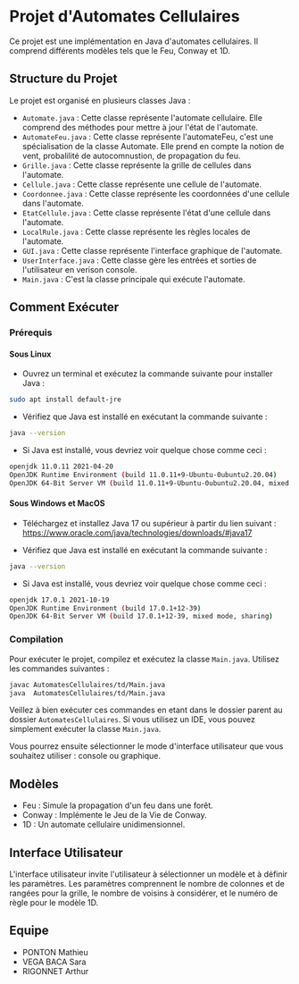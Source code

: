 # Projet d'Automates Cellulaires

Ce projet est une implémentation en Java d'automates cellulaires. Il comprend différents modèles tels que le Feu, Conway et 1D.

## Structure du Projet

Le projet est organisé en plusieurs classes Java :

- `Automate.java` : Cette classe représente l'automate cellulaire. Elle comprend des méthodes pour mettre à jour l'état de l'automate.
- `AutomateFeu.java` : Cette classe représente l'automateFeu, c'est une spécialisation de la classe Automate. Elle prend en compte la notion de vent, probalilité de autocomnustion, de propagation du feu.
- `Grille.java` : Cette classe représente la grille de cellules dans l'automate.
- `Cellule.java` : Cette classe représente une cellule de l'automate.
- `Coordonnee.java` : Cette classe représente les coordonnées d'une cellule dans l'automate.
- `EtatCellule.java` : Cette classe représente l'état d'une cellule dans l'automate.
- `LocalRule.java` : Cette classe représente les règles locales de l'automate.
- `GUI.java` : Cette classe représente l'interface graphique de l'automate.
- `UserInterface.java` : Cette classe gère les entrées et sorties de l'utilisateur en verison console.
- `Main.java` : C'est la classe principale qui exécute l'automate.

## Comment Exécuter

### Prérequis

#### Sous Linux

- Ouvrez un terminal et exécutez la commande suivante pour installer Java :

```bash
sudo apt install default-jre
```

- Vérifiez que Java est installé en exécutant la commande suivante :

```bash
java --version
```

- Si Java est installé, vous devriez voir quelque chose comme ceci :

```bash
openjdk 11.0.11 2021-04-20
OpenJDK Runtime Environment (build 11.0.11+9-Ubuntu-0ubuntu2.20.04)
OpenJDK 64-Bit Server VM (build 11.0.11+9-Ubuntu-0ubuntu2.20.04, mixed mode, sharing)
```

#### Sous Windows et MacOS

- Téléchargez et installez Java 17 ou supérieur à partir du lien suivant : https://www.oracle.com/java/technologies/downloads/#java17

- Vérifiez que Java est installé en exécutant la commande suivante :

```bash
java --version
```

- Si Java est installé, vous devriez voir quelque chose comme ceci :

```bash
openjdk 17.0.1 2021-10-19
OpenJDK Runtime Environment (build 17.0.1+12-39)
OpenJDK 64-Bit Server VM (build 17.0.1+12-39, mixed mode, sharing)
```

### Compilation

Pour exécuter le projet, compilez et exécutez la classe `Main.java`. Utilisez les commandes suivantes :

```bash
javac AutomatesCellulaires/td/Main.java
java  AutomatesCellulaires/td/Main.java
```

Veillez à bien exécuter ces commandes en etant dans le dossier parent au dossier `AutomatesCellulaires`.
Si vous utilisez un IDE, vous pouvez simplement exécuter la classe `Main.java`.

Vous pourrez ensuite sélectionner le mode d'interface utilisateur que vous souhaitez utiliser : console ou graphique.

## Modèles

- Feu : Simule la propagation d'un feu dans une forêt.
- Conway : Implémente le Jeu de la Vie de Conway.
- 1D : Un automate cellulaire unidimensionnel.

## Interface Utilisateur

L'interface utilisateur invite l'utilisateur à sélectionner un modèle et à définir les paramètres. Les paramètres comprennent le nombre de colonnes et de rangées pour la grille, le nombre de voisins à considérer, et le numéro de règle pour le modèle 1D.

## Equipe 

- PONTON Mathieu
- VEGA BACA Sara
- RIGONNET Arthur
